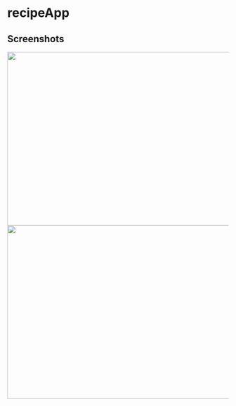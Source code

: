 # recipeApp

## Screenshots

<img src="https://github.com/nazlicancay/recipeFinder/blob/main/RecipeFinder/app_img1.png" width="900" height="395">

<img src="https://github.com/nazlicancay/recipeFinder/blob/main/RecipeFinder/App_img2.png" width="900" height="395">
